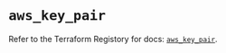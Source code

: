 # `aws_key_pair`

Refer to the Terraform Registory for docs: [`aws_key_pair`](https://registry.terraform.io/providers/hashicorp/aws/5.15.0/docs/resources/key_pair).
